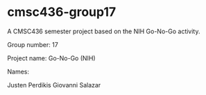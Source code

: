 # cmsc436-group17
A CMSC436 semester project based on the NIH Go-No-Go activity. 

Group number: 17

Project name: Go-No-Go (NIH)

Names: 

Justen Perdikis
Giovanni Salazar
